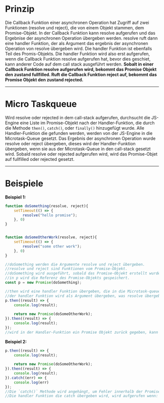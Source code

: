 
# Prinzip

Die Callback Funktion einer asynchronen Operation hat Zugriff auf zwei Funktionen (resolve und reject), die von einem Objekt stammen, dem Promise-Objekt.
In der Callback Funktion kann resolve aufgerufen und das Ergebnise der asynchronen Operation übergeben werden. resolve ruft dann eine handler Funktion, der als Argument das ergebnis der asynchronen Operation von resolve übergeben wird. Die handler Funktion ist ebenfalls Teil des Promis-Objekts.
Die handler Funktion wird also erst aufgerufen, wenn die Callback Funktion resolve aufgerufen hat, bevor dies geschiet, kann anderer Code auf dem call stack ausgeführt werden.
**Sobalt in einer Callback Funktion resolve aufgerufen wird, bekommt das Promise Objekt den zustand fullfilled. Ruft die Callback Funktion reject auf, bekommt das Promise Objekt den zustand rejected.** 

---

# Micro Taskqueue

Wird resolve oder rejected in dem call-stack aufgerufen, durchsucht die JS-Engine eine Liste im Promise-Objekt nach der Handler-Funktion, die durch die Methode `then()`, `catch()`, oder `finally()` hinzugefügt wurde. Alle Handler-Funktion die gefunden werden, werden von der JS-Engine in die Microtask-Queue gesetzt. Das Ergebnis der asynchronen Operation wurde resolve oder reject übergeben, dieses wird der Handler-Funktion übergeben, wenn sie aus der Microtask-Queue in den call-stack gesetzt wird.
Sobald resolve oder rejected aufgerufen wird, wird das Promise-Objet auf fullfilled oder rejected gesetzt.

---

#  Beispiele

**Beispiel 1:**

``` JavaScript
function doSomething(resolve, reject){
    setTimeout(() => {
	    resolve("hello promise");    
    }, 0)
}


function doSomeOtherWork(resolve, reject){
    setTimeout(() => {
	    resolve("some other work");
	}, 0)
}

//doSomething werden die Argumente resolve und reject übergeben.
//resolve und reject sind Funktionen vom Promise-Objekt.
//doSomething wird ausgeführt, sobald das Promise-Objekt erstellt wurde.
//in p wird die Referenz des Promise-Objekts gespeichert.
const p = new Promise(doSomething);

//then wird eine handler Funktion übergeben, die in die Microtask-queue gesetzt wird, wenn resolve aufgerufen wird.
//der handler Funktion wird als Argument übergeben, was resolve übergeben wurde, sobald diese aus der Microtask-Queue auf dem Call-Stack zu ausführung gebracht wurde.
p.then((result) => {
    console.log(result);
    
    return new Promise(doSomeOtherWork);
}).then((result) => {
    console.log(result);
});
//wird in der Handler-Funktion ein Promise Objekt zurück gegeben, kann mit dem punkt Operator auf dieses Promise zugreifen. Durch den Punkt Operator wird die then Methode des zurück gegebene Promise aufgerufen und eine Handler-Funktion übergeben.
```

**Beispiel 2:**

```javascript
p.then((result) => {
    console.log(result);
    
    return new Promise(doSomeOtherWork);
}).then((result) => {
    console.log(result);
}).catch((err) => {
	console.log(err)
});
//Die `catch()` Methode wird angehängt, um Fehler innerhalb der Promise-Kette zu behandeln.
//Die handler Funktion die catch übergeben wird, wird aufgerufen wenn: In der Callback Funktion einer asynchronen Operation reject aufgerufen wird oder wenn in einer der then Funktionen, ein Fehler geworfen wird.
```